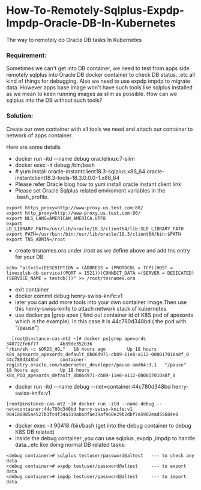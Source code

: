 # How-To-Remotely-Sqlplus-Expdp-Impdp-Oracle-DB-In-Kubernetes
The way to remotely do Oracle DB tasks In Kubernetes
###  Requirement:
Sometimes we can't get into DB container, we need to test from apps side remotely sqlplus into Oracle DB docker container to check DB status...etc all kind of things for debugging. Also we need to use expdp impdp to migrate data. However apps base image won't have such tools like sqlplus installed as we mean to keen running  images as slim as possible. How can we sqlplus into the DB without such tools?
###  Solution:
 Create our own container with all tools we need and attach our container to network of apps container.

Here are some details
* docker run -itd --name debug oraclelinux:7-slim
* docker exec -it debug /bin/bash
* <debug container># yum install  oracle-instantclient18.3-sqlplus.x86_64  oracle-instantclient18.3-tools-18.3.0.0.0-1.x86_64
* Please refer Oracle blog how to yum install oracle instant client link
* Please set Oracle Sqlplus related enviroment variables in the .bash_profile.
```
export https_proxy=http://www-proxy.us.test.com:80/
export http_proxy=http://www-proxy.us.test.com:80/
export NLS_LANG=AMERICAN_AMERICA.UTF8
export LD_LIBRARY_PATH=/usr/lib/oracle/18.3/client64/lib:$LD_LIBRARY_PATH
export PATH=/usr/bin:/bin:/usr/lib/oracle/18.3/client64/bin:$PATH
export TNS_ADMIN=/root
```
* create tnsnames.ora  under /root as we define above and add tns entry for your DB
```
echo "altest=(DESCRIPTION = (ADDRESS = (PROTOCOL = TCP)(HOST = livesqlsb-db-service)(PORT = 1521))(CONNECT_DATA =(SERVER = DEDICATED)(SERVICE_NAME = testdb)))" >> /root/tnsnames.ora
```
* exit container
* docker commit debug henry-swiss-knife:v1
* later you can add more tools into your own container image.Then use this henry-swiss-knife to attach network stack of kubernetes
* use docker ps |grep apex   ( find out container id of K8S pod of apexords which is the example). In this case it is 44c780d348bd  ( the pod with  "/pause")
```
  [root@instance-cas-mt2 ~]# docker ps|grep apexords
340722fe6f77        4b39de352b36                                                         "/bin/sh -c $ORDS_HO…"   18 hours ago        Up 18 hours                                  k8s_apexords_apexords_default_8b06d971-cb89-11e8-a112-000017010a8f_0
44c780d348bd        container-registry.oracle.com/kubernetes_developer/pause-amd64:3.1   "/pause"                 18 hours ago        Up 18 hours                                  k8s_POD_apexords_default_8b06d971-cb89-11e8-a112-000017010a8f_0
```
* docker run -itd --name debug --net=container:44c780d348bd henry-swiss-knife:v1
```
[root@instance-cas-mt2 ~]# docker run -itd --name debug --net=container:44c780d348bd henry-swiss-knife:v1
904180885ae527b3fc4f34a319ab6dfae39af960e29b2dbf7a5902ead55684e8
```
* docker exec -it 90418 /bin/bash    (get into the debug container to debug K8S DB related)
* Inside the debug container ,you can use sqlplus ,expdp ,impdp to handle data...etc like doing normal DB related tasks:
```
<debug container># sqlplus testuser/password@altest   --- to check any data
<debug container># expdp testuser/password@altest     --- to export data
<debug container># impdp testuser/password@altest     --- to import data
```
